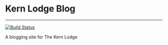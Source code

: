 # Kern Lodge Blog
- - -
[![Build Status](https://travis-ci.org/shgysk8zer0/kernlodge.svg?branch=master)](https://travis-ci.org/shgysk8zer0/kernlodge)

A blogging site for The Kern Lodge

